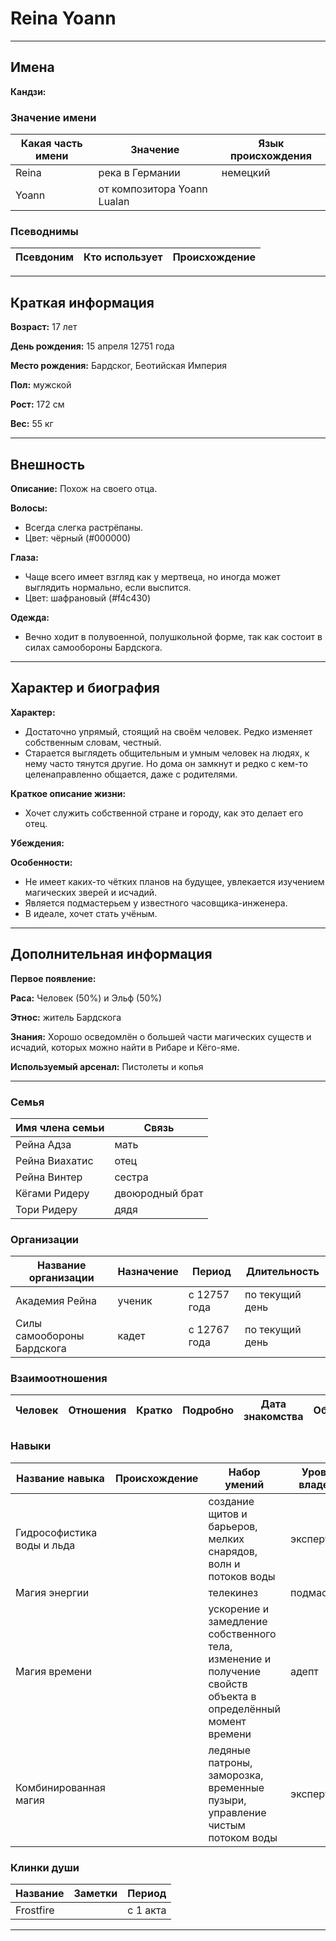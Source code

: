 # Reina Yoann

---

## Имена

**Кандзи:**

### Значение имени

| Какая часть имени | Значение                    | Язык происхождения |
| ----------------- | --------------------------- | ------------------ |
| Reina             | река в Германии             | немецкий           |
| Yoann             | от композитора Yoann Lualan |

### Псеводнимы

| Псевдоним | Кто использует | Происхождение |
| --------- | -------------- | ------------- |

---

## Краткая информация

**Возраст:** 17 лет

**День рождения:** 15 апреля 12751 года

**Место рождения:** Бардског, Беотийская Империя

**Пол:** мужской

**Рост:** 172 см

**Вес:** 55 кг

---

## Внешность

**Описание:** Похож на своего отца.

**Волосы:**
+ Всегда слегка растрёпаны.
+ Цвет: чёрный (#000000)

**Глаза:**
+ Чаще всего имеет взгляд как у мертвеца, но иногда может выглядить нормально, если выспится.
+ Цвет: шафрановый (#f4c430)

**Одежда:**
+ Вечно ходит в полувоенной, полушкольной форме, так как состоит в силах самообороны Бардскога.

---

## Характер и биография

**Характер:**
+ Достаточно упрямый, стоящий на своём человек. Редко изменяет собственным словам, честный.
+ Старается выглядеть общительным и умным человек на людях, к нему часто тянутся другие. Но дома он замкнут и редко с кем-то целенаправленно общается, даже с родителями.

**Краткое описание жизни:**
+ Хочет служить собственной стране и городу, как это делает его отец.

**Убеждения:**

**Особенности:**
+ Не имеет каких-то чётких планов на будущее, увлекается изучением магических зверей и исчадий.
+ Является подмастерьем у известного часовщика-инженера.
+ В идеале, хочет стать учёным.

---

## Дополнительная информация

**Первое появление:**

**Раса:** Человек (50%) и Эльф (50%)

**Этнос:** житель Бардскога

**Знания:** Хорошо осведомлён о большей части магических существ и исчадий, которых можно найти в Рибаре и Кёго-яме.

**Используемый арсенал:** Пистолеты и копья

---

### Семья

| Имя члена семьи | Связь           |
| --------------- | --------------- |
| Рейна Адза      | мать            |
| Рейна Виахатис  | отец            |
| Рейна Винтер    | сестра          |
| Кёгами Ридеру   | двоюродный брат |
| Тори Ридеру     | дядя            |

### Организации

| Название организации       | Назначение | Период       | Длительность    |
| -------------------------- | ---------- | ------------ | --------------- |
| Академия Рейна             | ученик     | с 12757 года | по текущий день |
| Силы самообороны Бардскога | кадет      | с 12767 года | по текущий день |

### Взаимоотношения

| Человек | Отношения | Кратко | Подробно | Дата знакомства | Обстоятельства |
| ------- | --------- | ------ | -------- | --------------- | -------------- |

### Навыки

| Название навыка            | Происхождение | Набор умений                                                                                                  | Уровень владения | Заметки |
| -------------------------- | ------------- | ------------------------------------------------------------------------------------------------------------- | ---------------- | ------- |
| Гидрософистика воды и льда |               | создание щитов и барьеров, мелких снарядов, волн и потоков воды                                               | эксперт          |
| Магия энергии              |               | телекинез                                                                                                     | подмастерье      |
| Магия времени              |               | ускорение и замедление собственного тела, изменение и получение свойств объекта в определённый момент времени | адепт            |
| Комбинированная магия      |               | ледяные патроны, заморозка, временные пузыри, управление чистым потоком воды                                  | эксперт          |

### Клинки души

| Название  | Заметки | Период   |
| --------- | ------- | -------- |
| Frostfire |         | с 1 акта |

---

